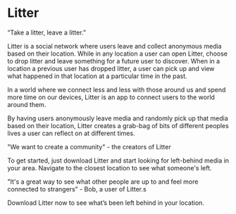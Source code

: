 # Litter
“Take a litter, leave a litter.”

Litter is a social network where users leave and collect anonymous media based on their location. While in any location a user can open Litter, choose to drop litter and leave something for a future user to discover. When in a location a previous user has dropped litter, a user can pick up and view what happened in that location at a particular time in the past.

In a world where we connect less and less with those around us and spend more time on our devices, Litter is an app to connect users to the world around them.

By having users anonymously leave media and randomly pick up that media based on their location, Litter creates a grab-bag of bits of different peoples lives a user can reflect on at different times.

"We want to create a community" - the creators of Litter

To get started, just download Litter and start looking for left-behind media in your area. Navigate to the closest location to see what someone's left.

"It's a great way to see what other people are up to and feel more connected to strangers" - Bob, a user of Litter.s

Download Litter now to see what’s been left behind in your location.
